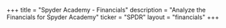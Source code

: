 +++
title = "Spyder Academy - Financials"
description = "Analyze the Financials for Spyder Academy"
ticker = "SPDR"
layout = "financials"
+++

